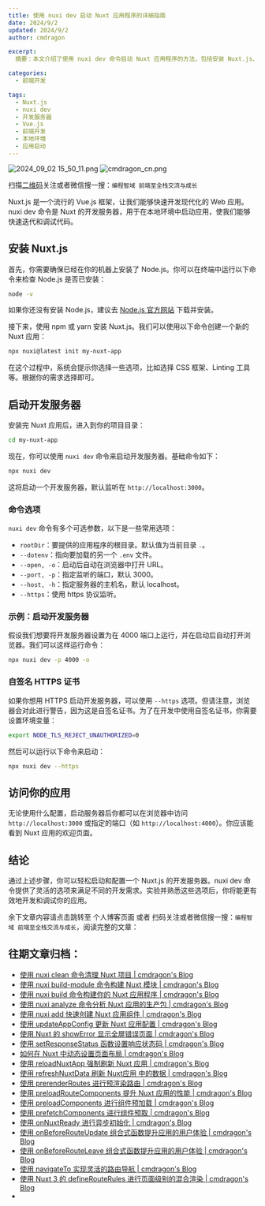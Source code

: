 ```yaml
---
title: 使用 nuxi dev 启动 Nuxt 应用程序的详细指南
date: 2024/9/2
updated: 2024/9/2
author: cmdragon

excerpt:
  摘要：本文介绍了使用 nuxi dev 命令启动 Nuxt 应用程序的方法，包括安装 Nuxt.js、启动开发服务器及配置选项等详细步骤。

categories:
  - 前端开发

tags:
  - Nuxt.js
  - nuxi dev
  - 开发服务器
  - Vue.js
  - 前端开发
  - 本地环境
  - 应用启动
---
```


<img src="https://static.amd794.com/blog/images/2024_09_02 15_50_11.png@blog" title="2024_09_02 15_50_11.png" alt="2024_09_02 15_50_11.png"/>

<img src="https://api2.cmdragon.cn/upload/cmder/20250304_012821924.jpg" title="cmdragon_cn.png" alt="cmdragon_cn.png"/>


扫描[二维码](https://api2.cmdragon.cn/upload/cmder/20250304_012821924.jpg)关注或者微信搜一搜：`编程智域 前端至全栈交流与成长`



Nuxt.js 是一个流行的 Vue.js 框架，让我们能够快速开发现代化的 Web 应用。nuxi dev 命令是 Nuxt 的开发服务器，用于在本地环境中启动应用，使我们能够快速迭代和调试代码。

## 安装 Nuxt.js

首先，你需要确保已经在你的机器上安装了 Node.js。你可以在终端中运行以下命令来检查 Node.js 是否已安装：

```bash
node -v
```

如果你还没有安装 Node.js，建议去 [Node.js 官方网站](https://nodejs.org/) 下载并安装。

接下来，使用 npm 或 yarn 安装 Nuxt.js。我们可以使用以下命令创建一个新的 Nuxt 应用：

```bash
npx nuxi@latest init my-nuxt-app
```

在这个过程中，系统会提示你选择一些选项，比如选择 CSS 框架、Linting 工具等。根据你的需求选择即可。

## 启动开发服务器

安装完 Nuxt 应用后，进入到你的项目目录：

```bash
cd my-nuxt-app
```

现在，你可以使用 `nuxi dev` 命令来启动开发服务器。基础命令如下：

```bash
npx nuxi dev
```

这将启动一个开发服务器，默认监听在 `http://localhost:3000`。

### 命令选项

`nuxi dev` 命令有多个可选参数，以下是一些常用选项：

- `rootDir`：要提供的应用程序的根目录。默认值为当前目录 `.`。
- `--dotenv`：指向要加载的另一个 `.env` 文件。
- `--open, -o`：启动后自动在浏览器中打开 URL。
- `--port, -p`：指定监听的端口，默认 3000。
- `--host, -h`：指定服务器的主机名，默认 localhost。
- `--https`：使用 https 协议监听。

### 示例：启动开发服务器

假设我们想要将开发服务器设置为在 4000 端口上运行，并在启动后自动打开浏览器。我们可以这样运行命令：

```bash
npx nuxi dev -p 4000 -o
```

### 自签名 HTTPS 证书

如果你想用 HTTPS 启动开发服务器，可以使用 `--https` 选项。但请注意，浏览器会对此进行警告，因为这是自签名证书。为了在开发中使用自签名证书，你需要设置环境变量：

```bash
export NODE_TLS_REJECT_UNAUTHORIZED=0
```

然后可以运行以下命令来启动：

```bash
npx nuxi dev --https
```

## 访问你的应用

无论使用什么配置，启动服务器后你都可以在浏览器中访问 `http://localhost:3000` 或指定的端口（如 `http://localhost:4000`）。你应该能看到 Nuxt 应用的欢迎页面。

## 结论

通过上述步骤，你可以轻松启动和配置一个 Nuxt.js 的开发服务器。nuxi dev 命令提供了灵活的选项来满足不同的开发需求。实验并熟悉这些选项后，你将能更有效地开发和调试你的应用。


余下文章内容请点击跳转至 个人博客页面 或者 扫码关注或者微信搜一搜：`编程智域 前端至全栈交流与成长`，阅读完整的文章：

## 往期文章归档：

- [使用 nuxi clean 命令清理 Nuxt 项目 | cmdragon's Blog](https://blog.cmdragon.cn/posts/e55433e2a415/)
- [使用 nuxi build-module 命令构建 Nuxt 模块 | cmdragon's Blog](https://blog.cmdragon.cn/posts/a9b4b6527399/)
- [使用 nuxi build 命令构建你的 Nuxt 应用程序 | cmdragon's Blog](https://blog.cmdragon.cn/posts/8d1953ced73e/)
- [使用 nuxi analyze 命令分析 Nuxt 应用的生产包 | cmdragon's Blog](https://blog.cmdragon.cn/posts/33e644a829be/)
- [使用 nuxi add 快速创建 Nuxt 应用组件 | cmdragon's Blog](https://blog.cmdragon.cn/posts/52ca85d04329/)
- [使用 updateAppConfig 更新 Nuxt 应用配置 | cmdragon's Blog](https://blog.cmdragon.cn/posts/17068dabc456/)
- [使用 Nuxt 的 showError 显示全屏错误页面 | cmdragon's Blog](https://blog.cmdragon.cn/posts/4f44ac49742b/)
- [使用 setResponseStatus 函数设置响应状态码 | cmdragon's Blog](https://blog.cmdragon.cn/posts/0e3e22c2447a/)
- [如何在 Nuxt 中动态设置页面布局 | cmdragon's Blog](https://blog.cmdragon.cn/posts/6168aad26848/)
- [使用 reloadNuxtApp 强制刷新 Nuxt 应用 | cmdragon's Blog](https://blog.cmdragon.cn/posts/c2c24219f5c0/)
- [使用 refreshNuxtData 刷新 Nuxt应用 中的数据 | cmdragon's Blog](https://blog.cmdragon.cn/posts/7696049934fb/)
- [使用 prerenderRoutes 进行预渲染路由 | cmdragon's Blog](https://blog.cmdragon.cn/posts/b28890e5d54d/)
- [使用 preloadRouteComponents 提升 Nuxt 应用的性能 | cmdragon's Blog](https://blog.cmdragon.cn/posts/851697425a66/)
- [使用 preloadComponents 进行组件预加载 | cmdragon's Blog](https://blog.cmdragon.cn/posts/6f58e9a6735b/)
- [使用 prefetchComponents 进行组件预取 | cmdragon's Blog](https://blog.cmdragon.cn/posts/a73257bce752/)
- [使用 onNuxtReady 进行异步初始化 | cmdragon's Blog](https://blog.cmdragon.cn/posts/64b599de0716/)
- [使用 onBeforeRouteUpdate 组合式函数提升应用的用户体验 | cmdragon's Blog](https://blog.cmdragon.cn/posts/cdd338b2e728/)
- [使用 onBeforeRouteLeave 组合式函数提升应用的用户体验 | cmdragon's Blog](https://blog.cmdragon.cn/posts/cfb92785e131/)
- [使用 navigateTo 实现灵活的路由导航 | cmdragon's Blog](https://blog.cmdragon.cn/posts/30bdc45ab749/)
- [使用 Nuxt 3 的 defineRouteRules 进行页面级别的混合渲染 | cmdragon's Blog](https://blog.cmdragon.cn/posts/4a1749875882/)
-


